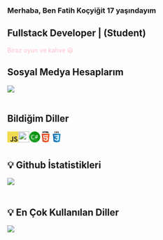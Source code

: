 
### Merhaba, Ben Fatih Koçyiğit 17 yaşındayım

## Fullstack Developer | (Student)

<font color="pink">Biraz oyun ve kahve 😃 </font>

## Sosyal Medya Hesaplarım

[<img  width="22" src="[https://unpkg.com/simple-icons@v4/icons/youtube.svg](https://img.shields.io/badge/-Instagram-C13584?style=flat-quare&labelColor=C13584&logo=instagram&logoColor=white&link=link)" align="left" />][instagram]

<br />
<br />

## Bildiğim Diller

<img align="left" src="https://raw.githubusercontent.com/github/explore/80688e429a7d4ef2fca1e82350fe8e3517d3494d/topics/javascript/javascript.png" width="25" height="25" />
<img align="left" src="https://www.google.com/url?sa=i&url=https%3A%2F%2Fbrandslogos.com%2Fj%2Fjava-logo-1%2F&psig=AOvVaw0pXArn8eSI3-mMKB9obAZ3&ust=1679728426341000&source=images&cd=vfe&ved=0CA0QjRxqFwoTCIjT4riC9P0CFQAAAAAdAAAAABAD" width="25" height="25"/>
<img align="left" src="https://raw.githubusercontent.com/github/explore/80688e429a7d4ef2fca1e82350fe8e3517d3494d/topics/csharp/csharp.png" width="25" height="25" />
<img align="left"  src="https://raw.githubusercontent.com/github/explore/80688e429a7d4ef2fca1e82350fe8e3517d3494d/topics/html/html.png" width="25" height="25" />
<img align="left" src="https://raw.githubusercontent.com/github/explore/80688e429a7d4ef2fca1e82350fe8e3517d3494d/topics/css/css.png" width="25" height="25" />

<br />
<br />


## <summary>:bulb: Github İstatistikleri</summary>
<img src="https://github-readme-stats.vercel.app/api?username=FatihKocyigit34&theme=dark" >


<br />
<br />


## <summary>:bulb:  En Çok Kullanılan Diller</summary>
<img src="https://github-readme-stats.vercel.app/api/top-langs/?username=FatihKocyigit34&layout=compact&theme=dark" >

[instagram]: https://instagram.com/c4f0.0
